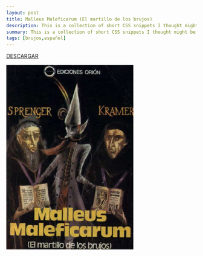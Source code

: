 ```yaml
---
layout: post
title: Malleus Maleficarum (El martillo de los brujos)
description: This is a collection of short CSS snippets I thought might be useful for beginners
summary: This is a collection of short CSS snippets I thought might be useful for beginners.
tags: [brujos,español]
---
```


[DESCARGAR](http://raboninco.com/lrfE)

![image tooltip here](/images/Malleus-Maleficarum-(El-martillo-de-los-brujos).png)
